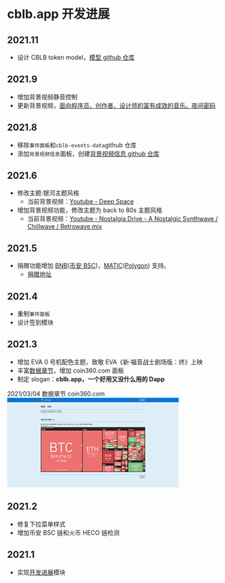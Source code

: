 # cblb.app 开发进展

## 2021.11

- 设计 CBLB token model，[模型 github 仓库](https://github.com/cblb-app/cblb-token-model)

## 2021.9

- 增加背景视频静音控制
- 更新背景视频，[面向程序员、创作者、设计师的富有成效的音乐。夜间密码](https://www.youtube.com/watch?v=4pcNRDx6KrE)

## 2021.8

- 移除`事件面板`和`cblb-events-data`github 仓库
- 添加`背景视频信息`面板，创建[背景视频信息 github 仓库](https://github.com/cblb-app/cblb-background-video-info)

## 2021.6

- 修改主题:银河主题风格
  - 当前背景视频：[Youtube - Deep Space](https://www.youtube.com/watch?v=4oY3v0jAWr4)
- 增加背景视频功能，修改主题为 back to 80s 主题风格
  - 当前背景视频：[Youtube - Nostalgia Drive - A Nostalgic Synthwave / Chillwave / Retrowave mix](https://www.youtube.com/watch?v=Ek4IRwHBqyo)

## 2021.5

- 捐赠功能增加 [BNB](https://coinmarketcap.com/zh/currencies/binance-coin/)([币安 BSC](https://github.com/binance-chain/whitepaper/blob/master/WHITEPAPER.md))，[MATIC](https://coinmarketcap.com/zh/currencies/polygon/)([Polygon](https://polygon.technology/)) 支持。
  - [捐赠地址](https://cblb.app/donation)

## 2021.4

- 重制`事件面板`
- 设计签到模块

## 2021.3

- 增加 EVA 0 号机配色主题，致敬 EVA《新·福音战士剧场版：终》上映
- 丰富[数据章节](https://cblb.app/data/token)，增加 coin360.com 面板
- 制定 slogan：**cblb.app，一个好用又没什么用的 Dapp**

2021/03/04 数据章节 coin360.com  
![](https://raw.githubusercontent.com/cblb-app/cblb-app-progress/master/img/20210304.png)

## 2021.2

- 修复下拉菜单样式
- 增加币安 BSC 链和火币 HECO 链检测

## 2021.1

- 实现[开发进展](https://cblb.app/data/progress)模块
